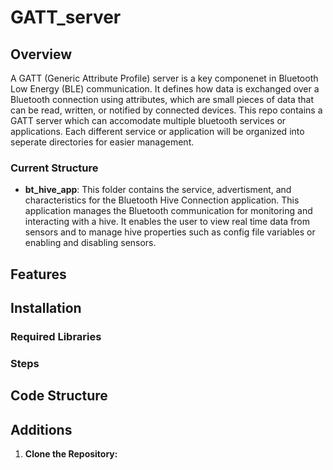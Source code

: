 # GATT_server

## Overview
A GATT (Generic Attribute Profile) server is a key componenet in Bluetooth Low Energy (BLE) communication. It defines how data is exchanged over a Bluetooth connection using attributes, which are small pieces of data that can be read, written, or notified by connected devices. This repo contains a GATT server which can accomodate multiple bluetooth services or applications. Each different service or application will be organized into seperate directories for easier management.
### Current Structure
- **bt_hive_app**: This folder contains the service, advertisment, and characteristics for the Bluetooth Hive Connection application. This application manages the Bluetooth communication for monitoring and interacting with a hive. It enables the user to view real time data from sensors and to manage hive properties such as config file variables or enabling and disabling sensors.

## Features

## Installation
### Required Libraries

### Steps

## Code Structure

## Additions
1. **Clone the Repository:**
